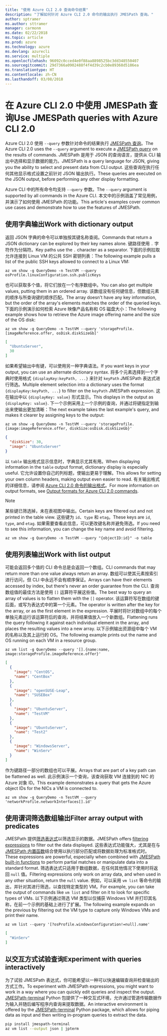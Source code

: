 ```yaml
---
title: "使用 Azure CLI 2.0 查询命令结果"
description: "了解如何针对 Azure CLI 2.0 命令的输出执行 JMESPath 查询。"
author: sptramer
ms.author: sttramer
manager: carmonm
ms.date: 02/22/2018
ms.topic: article
ms.prod: azure
ms.technology: azure
ms.devlang: azurecli
ms.service: multiple
ms.openlocfilehash: 96092c0cced4e0f88aa8898525bc3dd348550407
ms.sourcegitcommit: 29d7366a0902488f4f4d39c2cb0e89368d5186ea
ms.translationtype: HT
ms.contentlocale: zh-CN
ms.lasthandoff: 03/08/2018
---
```

# <a name="use-jmespath-queries-with-azure-cli-20"></a><span data-ttu-id="24b7e-103">在 Azure CLI 2.0 中使用 JMESPath 查询</span><span class="sxs-lookup"><span data-stu-id="24b7e-103">Use JMESPath queries with Azure CLI 2.0</span></span>

<span data-ttu-id="24b7e-104">Azure CLI 2.0 使用 `--query` 参数针对命令的结果执行 [JMESPath 查询](http://jmespath.org)。</span><span class="sxs-lookup"><span data-stu-id="24b7e-104">The Azure CLI 2.0 uses the `--query` argument to execute a [JMESPath query](http://jmespath.org) on the results of commands.</span></span> <span data-ttu-id="24b7e-105">JMESPath 是用于 JSON 的查询语言，提供从 CLI 输出中选择和显示数据的能力。</span><span class="sxs-lookup"><span data-stu-id="24b7e-105">JMESPath is a query language for JSON, giving you the ability to select and present data from CLI output.</span></span> <span data-ttu-id="24b7e-106">这些查询在执行任何其他显示格式设置之前针对 JSON 输出执行。</span><span class="sxs-lookup"><span data-stu-id="24b7e-106">These queries are executed on the JSON output, before performing any other display formatting.</span></span>

<span data-ttu-id="24b7e-107">Azure CLI 中的所有命令均支持 `--query` 参数。</span><span class="sxs-lookup"><span data-stu-id="24b7e-107">The `--query` argument is supported by all commands in the Azure CLI.</span></span> <span data-ttu-id="24b7e-108">本文中的示例涵盖了常见用例，并演示了如何使用 JMESPath 的功能。</span><span class="sxs-lookup"><span data-stu-id="24b7e-108">This article's examples cover common use cases and demonstrate how to use the features of JMESPath.</span></span>

## <a name="work-with-dictionary-output"></a><span data-ttu-id="24b7e-109">使用字典输出</span><span class="sxs-lookup"><span data-stu-id="24b7e-109">Work with dictionary output</span></span>

<span data-ttu-id="24b7e-110">返回 JSON 字典的命令可以单独按其键名称查阅。</span><span class="sxs-lookup"><span data-stu-id="24b7e-110">Commands that return a JSON dictionary can be explored by their key names alone.</span></span> <span data-ttu-id="24b7e-111">键路径使用 `.` 字符作为分隔符。</span><span class="sxs-lookup"><span data-stu-id="24b7e-111">Key paths use the `.` character as a separator.</span></span> <span data-ttu-id="24b7e-112">下面的示例拉取允许连接到 Linux VM 的公共 SSH 密钥列表：</span><span class="sxs-lookup"><span data-stu-id="24b7e-112">The following example pulls a list of the public SSH keys allowed to connect to a Linux VM:</span></span>

```azurecli
az vm show -g QueryDemo -n TestVM --query osProfile.linuxConfiguration.ssh.publicKeys
```

<span data-ttu-id="24b7e-113">也可以获取多个值，将它们放在一个有序数组中。</span><span class="sxs-lookup"><span data-stu-id="24b7e-113">You can also get multiple values, putting them in an ordered array.</span></span> <span data-ttu-id="24b7e-114">该数组没有任何键信息，但数组元素的顺序与所查询键的顺序匹配。</span><span class="sxs-lookup"><span data-stu-id="24b7e-114">The array doesn't have any key information, but the order of the array's elements matches the order of the queried keys.</span></span> <span data-ttu-id="24b7e-115">下面的示例演示如何检索 Azure 映像产品名称和 OS 磁盘大小：</span><span class="sxs-lookup"><span data-stu-id="24b7e-115">The following example shows how to retrieve the Azure image offering name and the size of the OS disk:</span></span>

```azurecli
az vm show -g QueryDemo -n TestVM --query 'storageProfile.[imageReference.offer, osDisk.diskSizeGb]'
```

```json
[
  "UbuntuServer",
  30
]
```

<span data-ttu-id="24b7e-116">如果希望输出中有键，可以使用另一种字典语法。</span><span class="sxs-lookup"><span data-stu-id="24b7e-116">If you want keys in your output, you can use an alternate dictionary syntax.</span></span> <span data-ttu-id="24b7e-117">将多个元素选择到一个字典时使用格式 `{displayKey:keyPath, ...}` 来针对 `keyPath` JMESPath 表达式进行筛选。</span><span class="sxs-lookup"><span data-stu-id="24b7e-117">Multiple element selection into a dictionary uses the format `{displayKey:keyPath, ...}` to filter on the `keyPath` JMESPath expression.</span></span> <span data-ttu-id="24b7e-118">这在输出中以 `{displayKey: value}` 形式显示。</span><span class="sxs-lookup"><span data-stu-id="24b7e-118">This displays in the output as `{displayKey: value}`.</span></span> <span data-ttu-id="24b7e-119">下一个示例采用上一个示例的查询，并通过将键指定到输出来使输出更加清晰：</span><span class="sxs-lookup"><span data-stu-id="24b7e-119">The next example takes the last example's query, and makes it clearer by assigning keys to the output:</span></span>

```azurecli
az vm show -g QueryDemo -n TestVM --query 'storageProfile.{image:imageReference.offer, diskSize:osDisk.diskSizeGb}'
```

```json
{
  "diskSize": 30,
  "image": "UbuntuServer"
}
```

<span data-ttu-id="24b7e-120">以 `table` 输出格式显示信息时，字典显示尤其有用。</span><span class="sxs-lookup"><span data-stu-id="24b7e-120">When displaying information in the `table` output format, dictionary display is especially useful.</span></span> <span data-ttu-id="24b7e-121">它允许设置你自己的列标题，使输出更易于理解。</span><span class="sxs-lookup"><span data-stu-id="24b7e-121">This allows for setting your own column headers, making output even easier to read.</span></span> <span data-ttu-id="24b7e-122">有关输出格式的详细信息，请参阅 [Azure CLI 2.0 命令的输出格式](/cli/azure/format-output-azure-cli)。</span><span class="sxs-lookup"><span data-stu-id="24b7e-122">For more information on output formats, see [Output formats for Azure CLI 2.0 commands](/cli/azure/format-output-azure-cli).</span></span>

> [!NOTE]
> <span data-ttu-id="24b7e-123">某些键已筛选掉，未在表视图中输出。</span><span class="sxs-lookup"><span data-stu-id="24b7e-123">Certain keys are filtered out and not printed in the table view.</span></span> <span data-ttu-id="24b7e-124">这些键为 `id`、`type` 和 `etag`。</span><span class="sxs-lookup"><span data-stu-id="24b7e-124">These keys are `id`, `type`, and `etag`.</span></span> <span data-ttu-id="24b7e-125">如果需要查看此信息，可以更改键名称并避免筛选。</span><span class="sxs-lookup"><span data-stu-id="24b7e-125">If you need to see this information, you can change the key name and avoid filtering.</span></span>
>
> ```azurecli
> az vm show -g QueryDemo -n TestVM --query "{objectID:id}" -o table
> ```

## <a name="work-with-list-output"></a><span data-ttu-id="24b7e-126">使用列表输出</span><span class="sxs-lookup"><span data-stu-id="24b7e-126">Work with list output</span></span>

<span data-ttu-id="24b7e-127">可能会返回多个值的 CLI 命令总是会返回一个数组。</span><span class="sxs-lookup"><span data-stu-id="24b7e-127">CLI commands that may return more than one value always return an array.</span></span> <span data-ttu-id="24b7e-128">数组可以使其元素按索引进行访问，但 CLI 中永远不会有顺序保证。</span><span class="sxs-lookup"><span data-stu-id="24b7e-128">Arrays can have their elements accessed by index, but there's never an order guarantee from the CLI.</span></span> <span data-ttu-id="24b7e-129">查询数组值的最佳方法是使用 `[]` 运算符平展这些值。</span><span class="sxs-lookup"><span data-stu-id="24b7e-129">The best way to query an array of values is to flatten them with the `[]` operator.</span></span> <span data-ttu-id="24b7e-130">该运算符写在数组的键后面，或写为表达式中的第一个元素。</span><span class="sxs-lookup"><span data-stu-id="24b7e-130">The operator is written after the key for the array, or as the first element in the expression.</span></span> <span data-ttu-id="24b7e-131">平展时将针对数组中的每个单独元素运行该运算符后的查询，并将结果值放入一个新数组。</span><span class="sxs-lookup"><span data-stu-id="24b7e-131">Flattening runs the query following it against each individual element in the array, and places the resulting values into a new array.</span></span> <span data-ttu-id="24b7e-132">以下示例输出资源组中每个 VM 的名称以及其上运行的 OS。</span><span class="sxs-lookup"><span data-stu-id="24b7e-132">The following example prints out the name and OS running on each VM in a resource group.</span></span> 

```azurecli
az vm list -g QueryDemo --query '[].{name:name, image:storageProfile.imageReference.offer}'
```

```json
[
  {
    "image": "CentOS",
    "name": "CentBox"
  },
  {
    "image": "openSUSE-Leap",
    "name": "SUSEBox"
  },
  {
    "image": "UbuntuServer",
    "name": "TestVM"
  },
  {
    "image": "UbuntuServer",
    "name": "Test2"
  },
  {
    "image": "WindowsServer",
    "name": "WinServ"
  }
]
```

<span data-ttu-id="24b7e-133">作为键路径一部分的数组也可以平展。</span><span class="sxs-lookup"><span data-stu-id="24b7e-133">Arrays that are part of a key path can be flattened as well.</span></span> <span data-ttu-id="24b7e-134">此示例演示一个查询，该查询获取 VM 连接到的 NIC 的 Azure 对象 ID。</span><span class="sxs-lookup"><span data-stu-id="24b7e-134">This example demonstrates a query that gets the Azure object IDs for the NICs a VM is connected to.</span></span>

```azurecli
az vm show -g QueryDemo -n TestVM --query 'networkProfile.networkInterfaces[].id'
```

## <a name="filter-array-output-with-predicates"></a><span data-ttu-id="24b7e-135">使用谓词筛选数组输出</span><span class="sxs-lookup"><span data-stu-id="24b7e-135">Filter array output with predicates</span></span>

<span data-ttu-id="24b7e-136">JMESPath 提供[筛选表达式](http://jmespath.org/specification.html#filterexpressions)以筛选显示的数据。</span><span class="sxs-lookup"><span data-stu-id="24b7e-136">JMESPath offers [filtering expressions](http://jmespath.org/specification.html#filterexpressions) to filter out the data displayed.</span></span> <span data-ttu-id="24b7e-137">这些表达式功能强大，尤其是在与 [JMESPath 内置函数](http://jmespath.org/specification.html#built-in-functions)结合使用以执行部分匹配或将数据处理为标准格式时。</span><span class="sxs-lookup"><span data-stu-id="24b7e-137">These expressions are powerful, especially when combined with [JMESPath built-in functions](http://jmespath.org/specification.html#built-in-functions) to perform partial matches or manipulate data into a standard format.</span></span> <span data-ttu-id="24b7e-138">筛选表达式只适用于数组数据，在任何其他情况下使用时将返回 `null` 值。</span><span class="sxs-lookup"><span data-stu-id="24b7e-138">Filtering expressions only work on array data, and when used in any other situation, return the `null` value.</span></span> <span data-ttu-id="24b7e-139">例如，可以采用 `vm list` 等命令的输出，并针对其进行筛选，以查找特定类型的 VM。</span><span class="sxs-lookup"><span data-stu-id="24b7e-139">For example, you can take the output of commands like `vm list` and filter on it to look for specific types of VMs.</span></span> <span data-ttu-id="24b7e-140">以下示例通过筛选 VM 类型以仅捕获 Windows VM 并打印其名称，在前一个示例的基础上进行了扩展。</span><span class="sxs-lookup"><span data-stu-id="24b7e-140">The following example expands on the previous by filtering out the VM type to capture only Windows VMs and print their name.</span></span>

```azurecli
az vm list --query '[?osProfile.windowsConfiguration!=null].name'
```

```json
[
  "WinServ"
]
```

## <a name="experiment-with-queries-interactively"></a><span data-ttu-id="24b7e-141">以交互方式试验查询</span><span class="sxs-lookup"><span data-stu-id="24b7e-141">Experiment with queries interactively</span></span>

<span data-ttu-id="24b7e-142">为了试验 JMESPath 表达式，你可能希望以一种可以快速编辑查询并检查输出的方式工作。</span><span class="sxs-lookup"><span data-stu-id="24b7e-142">To experiment with JMESPath expressions, you might want to work in a way where you can quickly edit queries and inspect the output.</span></span> <span data-ttu-id="24b7e-143">[JMESPath-terminal](https://github.com/jmespath/jmespath.terminal) Python 包提供了一种交互式环境，允许通过管道传输数据作为输入并随后编写程序内查询来提取数据。</span><span class="sxs-lookup"><span data-stu-id="24b7e-143">An interactive environment is offered by the [JMESPath-terminal](https://github.com/jmespath/jmespath.terminal) Python package, which allows for piping data as input and then writing in-program queries to extract the data.</span></span>

```bash
pip install jmespath-terminal
az vm list --output json | jpterm
```

